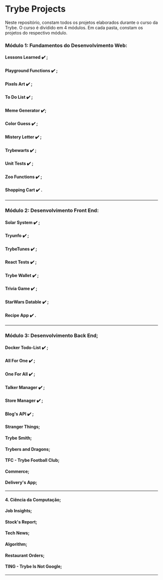 # Trybe Projects

Neste repositório, constam todos os projetos elaborados durante o curso da Trybe. O curso é dividido em 4 módulos. Em cada pasta, constam os projetos do respectivo módulo.

### Módulo 1: Fundamentos do Desenvolvimento Web:
#### Lessons Learned :heavy_check_mark: ;
#### Playground Functions :heavy_check_mark: ;
#### Pixels Art :heavy_check_mark: ;
#### To Do List :heavy_check_mark: ;
#### Meme Generator :heavy_check_mark:;
#### Color Guess :heavy_check_mark: ;
#### Mistery Letter :heavy_check_mark: ;
#### Trybewarts :heavy_check_mark: ;
#### Unit Tests :heavy_check_mark: ;
#### Zoo Functions :heavy_check_mark: ;
#### Shopping Cart :heavy_check_mark: .

---

### Módulo 2: Desenvolvimento Front End:
#### Solar System :heavy_check_mark: ;
#### Tryunfo :heavy_check_mark: ;
#### TrybeTunes :heavy_check_mark: ;
#### React Tests :heavy_check_mark: ;
#### Trybe Wallet :heavy_check_mark: ;
#### Trivia Game :heavy_check_mark: ;
#### StarWars Datable :heavy_check_mark: ;
#### Recipe App :heavy_check_mark:  .

---

### Módulo 3: Desenvolvimento Back End;
#### Docker Todo-List :heavy_check_mark: ;
#### All For One :heavy_check_mark: ;
#### One For All :heavy_check_mark: ;
#### Talker Manager :heavy_check_mark: ;
#### Store Manager :heavy_check_mark: ;
#### Blog's API :heavy_check_mark: ;
#### Stranger Things;
#### Trybe Smith;
#### Trybers and Dragons;
#### TFC - Trybe Football Club;
#### Commerce;
#### Delivery's App;

---

#### 4. Ciência da Computação;
#### Job Insights;
#### Stock's Report;
#### Tech News;
#### Algorithm;
#### Restaurant Orders;
#### TING - Trybe Is Not Google;

---
